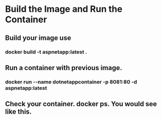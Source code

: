 # Build the Image and Run the Container
## Build your image use
### docker build -t aspnetapp:latest .

## Run a container with previous image. 
### docker run --name dotnetappcontainer -p 8081:80 -d aspnetapp:latest

## Check your container. docker ps. You would see like this.